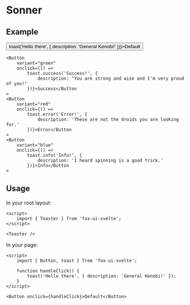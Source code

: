 <script lang="ts">
	import { Button } from '$lib/components/base/button';
	import Subheading from '$lib/components/base/heading/Subheading.svelte';
	import { toast } from 'svelte-sonner';
</script>

# Sonner

## Example

<div class="flex flex-wrap gap-4">
	<Button
		onclick={() =>
			toast('Hello there', {
				description: 'General Kenobi!'
			})}>Default</Button
	>

    <Button
    	variant="green"
    	onclick={() =>
    		toast.success('Success!', {
    			description: "You are strong and wise and I'm very proud of you!"
    		})}>Success</Button
    >
    <Button
    	variant="red"
    	onclick={() =>
    		toast.error('Error!', {
    			description: 'These are not the droids you are looking for.'
    		})}>Error</Button
    >
    <Button
    	variant="blue"
    	onclick={() =>
    		toast.info('Info!', {
    			description: 'I heard spinning is a good trick.'
    		})}>Info</Button
    >

</div>

## Usage

In your root layout:

```svelte
<script>
	import { Toaster } from 'fox-ui-svelte';
</script>

<Toaster />
```

In your page:

```svelte
<script>
	import { Button, toast } from 'fox-ui-svelte';

	function handleClick() {
		toast('Hello there', { description: 'General Kenobi!' });
	}
</script>

<Button onclick={handleClick}>Default</Button>
```

